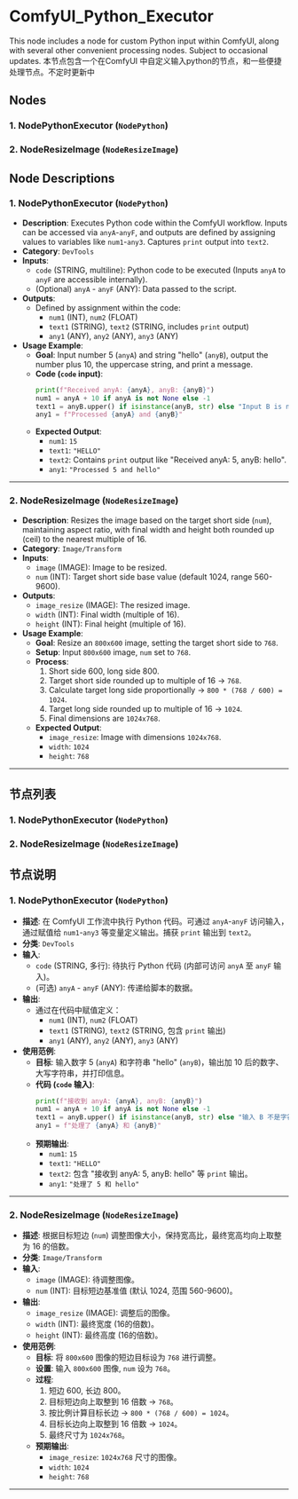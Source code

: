 # ComfyUI_Python_Executor
This node includes a node for custom Python input within ComfyUI, along with several other convenient processing nodes. Subject to occasional updates.
本节点包含一个在ComfyUI 中自定义输入python的节点，和一些便捷处理节点。不定时更新中


## Nodes

### 1. NodePythonExecutor (`NodePython`)
### 2. NodeResizeImage (`NodeResizeImage`)


## Node Descriptions

### 1. NodePythonExecutor (`NodePython`)

*   **Description**: Executes Python code within the ComfyUI workflow. Inputs can be accessed via `anyA`-`anyF`, and outputs are defined by assigning values to variables like `num1`-`any3`. Captures `print` output into `text2`.
*   **Category**: `DevTools`
*   **Inputs**:
    *   `code` (STRING, multiline): Python code to be executed (Inputs `anyA` to `anyF` are accessible internally).
    *   (Optional) `anyA` - `anyF` (ANY): Data passed to the script.
*   **Outputs**:
    *   Defined by assignment within the code:
        *   `num1` (INT), `num2` (FLOAT)
        *   `text1` (STRING), `text2` (STRING, includes `print` output)
        *   `any1` (ANY), `any2` (ANY), `any3` (ANY)
*   **Usage Example**:
    *   **Goal**: Input number 5 (`anyA`) and string "hello" (`anyB`), output the number plus 10, the uppercase string, and print a message.
    *   **Code (`code` input)**:
        ```python
        print(f"Received anyA: {anyA}, anyB: {anyB}")
        num1 = anyA + 10 if anyA is not None else -1
        text1 = anyB.upper() if isinstance(anyB, str) else "Input B is not a string"
        any1 = f"Processed {anyA} and {anyB}"
        ```
    *   **Expected Output**:
        *   `num1`: `15`
        *   `text1`: `"HELLO"`
        *   `text2`: Contains `print` output like "Received anyA: 5, anyB: hello".
        *   `any1`: `"Processed 5 and hello"`
---
### 2. NodeResizeImage (`NodeResizeImage`)

*   **Description**: Resizes the image based on the target short side (`num`), maintaining aspect ratio, with final width and height both rounded up (ceil) to the nearest multiple of 16.
*   **Category**: `Image/Transform`
*   **Inputs**:
    *   `image` (IMAGE): Image to be resized.
    *   `num` (INT): Target short side base value (default 1024, range 560-9600).
*   **Outputs**:
    *   `image_resize` (IMAGE): The resized image.
    *   `width` (INT): Final width (multiple of 16).
    *   `height` (INT): Final height (multiple of 16).
*   **Usage Example**:
    *   **Goal**: Resize an `800x600` image, setting the target short side to `768`.
    *   **Setup**: Input `800x600` image, `num` set to `768`.
    *   **Process**:
        1. Short side 600, long side 800.
        2. Target short side rounded up to multiple of 16 -> `768`.
        3. Calculate target long side proportionally -> `800 * (768 / 600) = 1024`.
        4. Target long side rounded up to multiple of 16 -> `1024`.
        5. Final dimensions are `1024x768`.
    *   **Expected Output**:
        *   `image_resize`: Image with dimensions `1024x768`.
        *   `width`: `1024`
        *   `height`: `768`
---


## 节点列表

### 1. NodePythonExecutor (`NodePython`)
### 2. NodeResizeImage (`NodeResizeImage`)

## 节点说明

### 1. NodePythonExecutor (`NodePython`)

*   **描述**: 在 ComfyUI 工作流中执行 Python 代码。可通过 `anyA`-`anyF` 访问输入，通过赋值给 `num1`-`any3` 等变量定义输出。捕获 `print` 输出到 `text2`。
*   **分类**: `DevTools`
*   **输入**:
    *   `code` (STRING, 多行): 待执行 Python 代码 (内部可访问 `anyA` 至 `anyF` 输入)。
    *   (可选) `anyA` - `anyF` (ANY): 传递给脚本的数据。
*   **输出**:
    *   通过在代码中赋值定义：
        *   `num1` (INT), `num2` (FLOAT)
        *   `text1` (STRING), `text2` (STRING, 包含 `print` 输出)
        *   `any1` (ANY), `any2` (ANY), `any3` (ANY)
*   **使用范例**:
    *   **目标**: 输入数字 5 (`anyA`) 和字符串 "hello" (`anyB`)，输出加 10 后的数字、大写字符串，并打印信息。
    *   **代码 (`code` 输入)**:
        ```python
        print(f"接收到 anyA: {anyA}, anyB: {anyB}")
        num1 = anyA + 10 if anyA is not None else -1
        text1 = anyB.upper() if isinstance(anyB, str) else "输入 B 不是字符串"
        any1 = f"处理了 {anyA} 和 {anyB}"
        ```
    *   **预期输出**:
        *   `num1`: `15`
        *   `text1`: `"HELLO"`
        *   `text2`: 包含 "接收到 anyA: 5, anyB: hello" 等 `print` 输出。
        *   `any1`: `"处理了 5 和 hello"`
---
### 2. NodeResizeImage (`NodeResizeImage`)

*   **描述**: 根据目标短边 (`num`) 调整图像大小，保持宽高比，最终宽高均向上取整为 16 的倍数。
*   **分类**: `Image/Transform`
*   **输入**:
    *   `image` (IMAGE): 待调整图像。
    *   `num` (INT): 目标短边基准值 (默认 1024, 范围 560-9600)。
*   **输出**:
    *   `image_resize` (IMAGE): 调整后的图像。
    *   `width` (INT): 最终宽度 (16的倍数)。
    *   `height` (INT): 最终高度 (16的倍数)。
*   **使用范例**:
    *   **目标**: 将 `800x600` 图像的短边目标设为 `768` 进行调整。
    *   **设置**: 输入 `800x600` 图像, `num` 设为 `768`。
    *   **过程**:
        1. 短边 600, 长边 800。
        2. 目标短边向上取整到 16 倍数 -> `768`。
        3. 按比例计算目标长边 -> `800 * (768 / 600) = 1024`。
        4. 目标长边向上取整到 16 倍数 -> `1024`。
        5. 最终尺寸为 `1024x768`。
    *   **预期输出**:
        *   `image_resize`: `1024x768` 尺寸的图像。
        *   `width`: `1024`
        *   `height`: `768`
---
